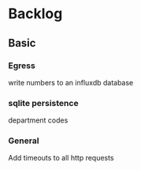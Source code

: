 # Backlog

## Basic

### Egress
write numbers to an influxdb database

### sqlite persistence
department codes

### General
Add timeouts to all http requests